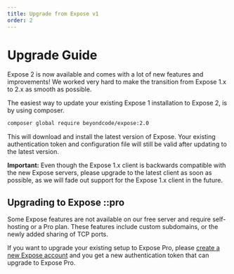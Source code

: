 ```yaml
---
title: Upgrade from Expose v1 
order: 2
---
```


# Upgrade Guide

Expose 2 is now available and comes with a lot of new features and improvements! We worked very hard to make the transition from Expose 1.x to 2.x as smooth as possible.

The easiest way to update your existing Expose 1 installation to Expose 2, is by using composer.

```bash
composer global require beyondcode/expose:2.0
```

This will download and install the latest version of Expose. Your existing authentication token and configuration file will still be valid after updating to the latest version.

**Important:** Even though the Expose 1.x client is backwards compatible with the new Expose servers, please upgrade to the latest client as soon as possible, as we will fade out support for the Expose 1.x client in the future.

## Upgrading to Expose ::pro

Some Expose features are not available on our free server and require self-hosting or a Pro plan. These features include custom subdomains, or the newly added sharing of TCP ports. 

If you want to upgrade your existing setup to Expose Pro, please [create a new Expose account](/register) and you get a new authentication token that can upgrade to Expose Pro.
